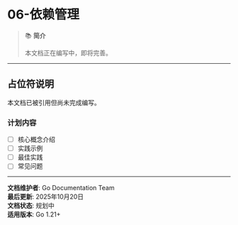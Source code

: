 ﻿# 06-依赖管理

> 📚 **简介**
>
> 本文档正在编写中，即将完善。

---

## 占位符说明

本文档已被引用但尚未完成编写。

### 计划内容

- [ ] 核心概念介绍
- [ ] 实践示例
- [ ] 最佳实践
- [ ] 常见问题

---

**文档维护者**: Go Documentation Team  
**最后更新**: 2025年10月20日  
**文档状态**: 规划中  
**适用版本**: Go 1.21+
